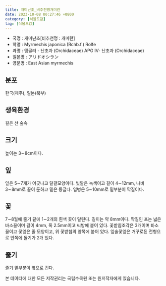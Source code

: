 ```yaml
---
title: 개미난초_비추천명개미란
date: 2023-10-08 00:27:46 +0800
category: [식물도감]
tag: [식물도감]
---
```




- 국명 : 개미난초[비추천명 : 개미란]
- 학명 : Myrmechis japonica (Rchb.f.) Rolfe
- 과명 : 앵글러 - 난초과 (Orchidaceae) APG Ⅳ- 난초과 (Orchidaceae)
- 일본명 : アリドオシラン
- 영문명 : East Asian myrmechis


## 분포
한국(제주), 일본(북부)
## 생육환경
깊은 산 숲속
## 크기
높이는 3∼8cm이다.
## 잎
잎은 5∼7개가 어긋나고 달걀모양이다. 빛깔은 녹색이고 길이 4∼12mm, 나비 3∼8mm로 끝이 둔하고 밑은 둥글다. 엽병은 5∼10mm로 밑부분이 막질이다. 
## 꽃
7∼8월에 줄기 끝에 1∼2개의 흰색 꽃이 달린다. 길이는 약 8mm이다. 막질인 포는 넓은 바소꼴이며 길이 4mm, 폭 2.5mm이고 씨방에 붙어 있다. 꽃받침조각은 3개이며 바소꼴이고 꽃잎은 줄 모양이고, 위 꽃받침의 양쪽에 붙어 있다. 잎술꽃잎은 거꾸로된 전형으로 안쪽에 돌기가 2개 있다.
## 줄기
줄기 밑부분이 옆으로 긴다. 






본 데이터에 대한 모든 저작권리는 국립수목원 또는 원저작자에게 있습니다.
